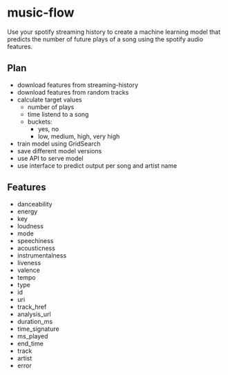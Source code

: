 # music-flow

Use your spotify streaming history to create a machine learning model that predicts the number of future plays of a song using the spotify audio features.


## Plan
- download features from streaming-history
- download features from random tracks
- calculate target values
    - number of plays
    - time listend to a song
    - buckets:
        - yes, no
        - low, medium, high, very high
- train model using GridSearch
- save different model versions
- use API to serve model
- use interface to predict output per song and artist name



## Features
- danceability
- energy
- key
- loudness
- mode
- speechiness
- acousticness
- instrumentalness
- liveness
- valence
- tempo
- type
- id
- uri
- track_href
- analysis_url
- duration_ms
- time_signature
- ms_played
- end_time
- track
- artist
- error
